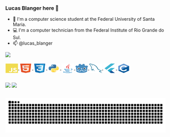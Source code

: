 ### Lucas Blanger here 🦫


- 🔭 I'm a computer science student at the Federal University of Santa Maria.
- 💻 I'm a computer technician from the Federal Institute of Rio Grande do Sul.
- 📫 @lucas_blanger

<div>
  <a href="https://github.com/Lucas-Blanger">
  <img height="180em" src="https://github-readme-stats.vercel.app/api/top-langs/?Lucas-Blanger=anuraghazra&layout=compact&theme=dark">  
</div>

<div style="display: inline_block"><br>
  <img align="center" alt="Lucas-Js" height="30" width="40" src="https://raw.githubusercontent.com/devicons/devicon/master/icons/javascript/javascript-plain.svg">
  <img align="center" alt="Lucas-HTML" height="30" width="40" src="https://raw.githubusercontent.com/devicons/devicon/master/icons/html5/html5-original.svg">
  <img align="center" alt="Lucas-CSS" height="30" width="40" src="https://raw.githubusercontent.com/devicons/devicon/master/icons/css3/css3-original.svg">
  <img align="center" alt="Lucas-Python" height="30" width="40" src="https://raw.githubusercontent.com/devicons/devicon/master/icons/python/python-original.svg">
  <img align="center" alt="Lucas-Java" height="30" width="40" src="https://github.com/devicons/devicon/blob/master/icons/java/java-original.svg">
  <img align="center" alt="Lucas-Godot" height="30" width="40" src="https://github.com/devicons/devicon/blob/master/icons/godot/godot-original.svg">
  <img align="center" alt="Lucas-Mysql" height="30" width="40" src="https://github.com/devicons/devicon/blob/master/icons/mysql/mysql-original.svg">
  <img align="center" alt="Lucas-Flutter" height="30" width="40" src="https://github.com/devicons/devicon/blob/master/icons/flutter/flutter-original.svg">
  <img align="center" alt="Lucas-C" height="30" width="40" src="https://github.com/devicons/devicon/blob/master/icons/c/c-original.svg">
</div>

##

<div> 
  <a href="https://www.linkedin.com/in/lucas-blanger-4668a2210/" target="_blank"><img src="https://img.shields.io/badge/-LinkedIn-%230077B5?style=for-the-badge&logo=linkedin&logoColor=white" target="_blank"></a> 
  <source media="(prefers-color-scheme: light)" srcset="https://raw.githubusercontent.com/Lucas-Blanger/Lucas-Blanger/output/github-contribution-grid-snake.svg">
  <a href = "mailto:blangerlucas@gmail.com"><img src="https://img.shields.io/badge/-Gmail-%23333?style=for-the-badge&logo=gmail&logoColor=white" target="_blank"></a>
</div>

##

<picture>  
  <source media="prefers-color-scheme: dark" srcset="https://raw.githubusercontent.com/Lucas-Blanger/Lucas-Blanger/output/github-contribution-grid-snake-dark.svg">
  <img alt="github contribution grid snake animation" src="https://raw.githubusercontent.com/Lucas-Blanger/Lucas-Blanger/output/github-contribution-grid-snake.svg">
</picture>

